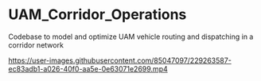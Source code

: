 # UAM_Corridor_Operations
Codebase to model and optimize UAM vehicle routing and dispatching in a corridor network


https://user-images.githubusercontent.com/85047097/229263587-ec83adb1-a026-40f0-aa5e-0e63071e2699.mp4

